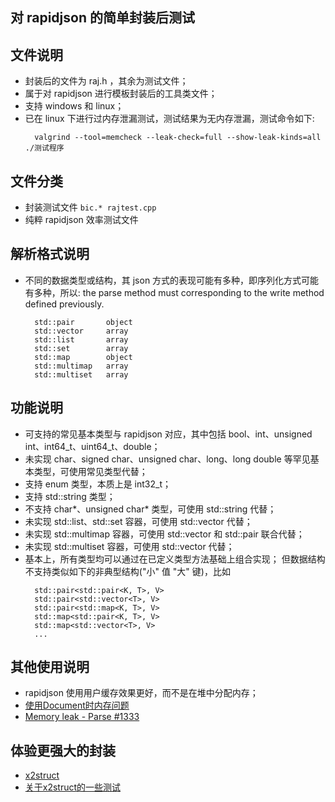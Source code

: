
## 对 rapidjson 的简单封装后测试

## 文件说明
- 封装后的文件为 raj.h ，其余为测试文件；
- 属于对 rapidjson 进行模板封装后的工具类文件；
- 支持 windows 和 linux；
- 已在 linux 下进行过内存泄漏测试，测试结果为无内存泄漏，测试命令如下:
  ```shell
    valgrind --tool=memcheck --leak-check=full --show-leak-kinds=all ./测试程序
  ```
  
## 文件分类
- 封装测试文件  `bic.* rajtest.cpp`
- 纯粹 rapidjson 效率测试文件  
  
## 解析格式说明
- 不同的数据类型或结构，其 json 方式的表现可能有多种，即序列化方式可能有多种，所以:
  the parse method must corresponding to the write method defined previously.
  ```shell
    std::pair       object
    std::vector     array
    std::list       array
    std::set        array
    std::map        object
    std::multimap   array
    std::multiset   array
  ```

## 功能说明
- 可支持的常见基本类型与 rapidjson 对应，其中包括 bool、int、unsigned int、int64_t、uint64_t、double；
- 未实现 char、signed char、unsigned char、long、long double 等罕见基本类型，可使用常见类型代替；
- 支持 enum 类型，本质上是 int32_t；
- 支持 std::string 类型；
- 不支持 char*、unsigned char* 类型，可使用 std::string 代替；
- 未实现 std::list、std::set 容器，可使用 std::vector 代替；
- 未实现 std::multimap 容器，可使用 std::vector 和 std::pair 联合代替；
- 未实现 std::multiset 容器，可使用 std::vector 代替；
- 基本上，所有类型均可以通过在已定义类型方法基础上组合实现；
  但数据结构不支持类似如下的非典型结构("小" 值 "大" 键)，比如
  ```shell
    std::pair<std::pair<K, T>, V>
    std::pair<std::vector<T>, V>
    std::pair<std::map<K, T>, V>
    std::map<std::pair<K, T>, V>
    std::map<std::vector<T>, V>
    ...
  ```
  
## 其他使用说明
- rapidjson 使用用户缓存效果更好，而不是在堆中分配内存；
- [使用Document时内存问题](https://blog.csdn.net/guotianqing/article/details/99712689)
- [Memory leak - Parse #1333](https://github.com/Tencent/rapidjson/issues/1333)

## 体验更强大的封装
- [x2struct](https://github.com/libeio/x2struct)
- [关于x2struct的一些测试](https://github.com/libeio/x2struct/tree/master/myparse)
